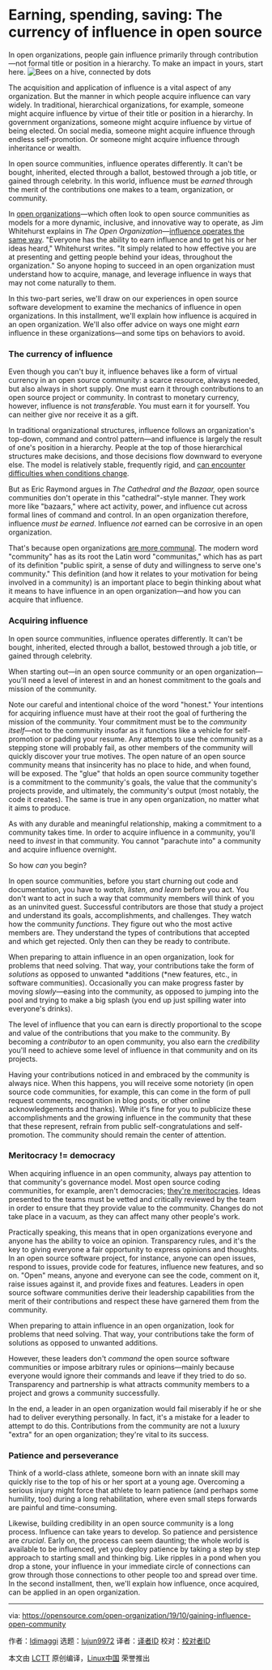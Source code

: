 [#]: collector: (lujun9972)
[#]: translator: ( )
[#]: reviewer: ( )
[#]: publisher: ( )
[#]: url: ( )
[#]: subject: (Earning, spending, saving: The currency of influence in open source)
[#]: via: (https://opensource.com/open-organization/19/10/gaining-influence-open-community)
[#]: author: (ldimaggi https://opensource.com/users/ldimaggi)

Earning, spending, saving: The currency of influence in open source
======
In open organizations, people gain influence primarily through
contribution—not formal title or position in a hierarchy. To make an
impact in yours, start here.
![Bees on a hive, connected by dots][1]

The acquisition and application of influence is a vital aspect of any organization. But the manner in which people acquire influence can vary widely. In traditional, hierarchical organizations, for example, someone might acquire influence by virtue of their title or position in a hierarchy. In government organizations, someone might acquire influence by virtue of being elected. On social media, someone might acquire influence through endless self-promotion. Or someone might acquire influence through inheritance or wealth.

In open source communities, influence operates differently. It can't be bought, inherited, elected through a ballot, bestowed through a job title, or gained through celebrity. In this world, influence must be _earned_ through the merit of the contributions one makes to a team, organization, or community.

In [open organizations][2]—which often look to open source communities as models for a more dynamic, inclusive, and innovative way to operate, as Jim Whitehurst explains in _The Open Organization_—[influence operates the same way][3]. "Everyone has the ability to earn influence and to get his or her ideas heard," Whitehurst writes. "It simply related to how effective you are at presenting and getting people behind your ideas, throughout the organization." So anyone hoping to succeed in an open organization must understand how to acquire, manage, and leverage influence in ways that may not come naturally to them.

In this two-part series, we'll draw on our experiences in open source software development to examine the mechanics of influence in open organizations. In this installment, we'll explain how influence is acquired in an open organization. We'll also offer advice on ways one might _earn_ influence in these organizations—and some tips on behaviors to avoid.

### The currency of influence

Even though you can't buy it, influence behaves like a form of virtual currency in an open source community: a scarce resource, always needed, but also always in short supply. One must earn it through contributions to an open source project or community. In contrast to monetary currency, however, influence is not _transferable_. You must earn it for yourself. You can neither give nor receive it as a gift.

In traditional organizational structures, influence follows an organization's top-down, command and control pattern—and influence is largely the result of one's position in a hierarchy. People at the top of those hierarchical structures make decisions, and those decisions flow downward to everyone else. The model is relatively stable, frequently rigid, and [can encounter difficulties when conditions change][4].

But as Eric Raymond argues in _The Cathedral and the Bazaar,_ open source communities don't operate in this "cathedral"-style manner. They work more like "bazaars," where act activity, power, and influence cut across formal lines of command and control. In an open organization therefore, influence _must be earned_. Influence _not_ earned can be corrosive in an open organization.

That's because open organizations [are more communal][2]. The modern word "community" has as its root the Latin word "communitas," which has as part of its definition "public spirit, a sense of duty and willingness to serve one's community." This definition (and how it relates to your motivation for being involved in a community) is an important place to begin thinking about what it means to have influence in an open organization—and how you can acquire that influence.

### Acquiring influence

In open source communities, influence operates differently. It can't be bought, inherited, elected through a ballot, bestowed through a job title, or gained through celebrity.

When starting out—in an open source community or an open organization—you'll need a level of interest in and an honest commitment to the goals and mission of the community.

Note our careful and intentional choice of the word "honest." Your intentions for acquiring influence must have at their root the goal of furthering the mission of the community. Your commitment must be to the _community itself_—not to the community insofar as it functions like a vehicle for self-promotion or padding your resume. Any attempts to use the community as a stepping stone will probably fail, as other members of the community will quickly discover your true motives. The open nature of an open source community means that insincerity has no place to hide, and when found, will be exposed. The "glue" that holds an open source community together is a commitment to the community's goals, the value that the community's projects provide, and ultimately, the community's output (most notably, the code it creates). The same is true in any open organization, no matter what it aims to produce.

As with any durable and meaningful relationship, making a commitment to a community takes time. In order to acquire influence in a community, you'll need to _invest_ in that community. You cannot "parachute into" a community and acquire influence overnight.

So how _can_ you begin?

In open source communities, before you start churning out code and documentation, you have to _watch, listen, and learn_ before you act. You don't want to act in such a way that community members will think of you as an uninvited guest. Successful contributors are those that study a project and understand its goals, accomplishments, and challenges. They watch how the community _functions_. They figure out who the most active members are. They understand the types of contributions that accepted and which get rejected. Only then can they be ready to contribute.

When preparing to attain influence in an open organization, look for problems that need solving. That way, your contributions take the form of _solutions_ as opposed to unwanted *additions (*new features, etc., in software communities). Occasionally you can make progress faster by moving _slowly_—easing into the community, as opposed to jumping into the pool and trying to make a big splash (you end up just spilling water into everyone's drinks).

The level of influence that you can earn is directly proportional to the scope and value of the contributions that you make to the community. By becoming a _contributor_ to an open community, you also earn the _credibility_ you'll need to achieve some level of influence in that community and on its projects.

Having your contributions noticed in and embraced by the community is always nice. When this happens, you will receive some notoriety (in open source code communities, for example, this can come in the form of pull request comments, recognition in blog posts, or other online acknowledgements and thanks). While it's fine for you to publicize these accomplishments and the growing influence in the community that these that these represent, refrain from public self-congratulations and self-promotion. The community should remain the center of attention.

### Meritocracy != democracy

When acquiring influence in an open community, always pay attention to that community's governance model. Most open source coding communities, for example, aren't democracies; [they're meritocracies][5]. Ideas presented to the teams must be vetted and critically reviewed by the team in order to ensure that they provide value to the community. Changes do not take place in a vacuum, as they can affect many other people's work.

Practically speaking, this means that in open organizations everyone and anyone has the ability to voice an opinion. Transparency rules, and it's the key to giving everyone a fair opportunity to express opinions and thoughts. In an open source software project, for instance, anyone can open issues, respond to issues, provide code for features, influence new features, and so on. "Open" means, anyone and everyone can see the code, comment on it, raise issues against it, and provide fixes and features. Leaders in open source software communities derive their leadership capabilities from the merit of their contributions and respect these have garnered them from the community.

When preparing to attain influence in an open organization, look for problems that need solving. That way, your contributions take the form of solutions as opposed to unwanted additions.

However, these leaders don't _command_ the open source software communities or impose arbitrary rules or opinions—mainly because everyone would ignore their commands and leave if they tried to do so. Transparency and partnership is what attracts community members to a project and grows a community successfully.

In the end, a leader in an open organization would fail miserably if he or she had to deliver everything personally. In fact, it's a mistake for a leader to attempt to do this. Contributions from the community are not a luxury "extra" for an open organization; they're vital to its success.

### Patience and perseverance

Think of a world-class athlete, someone born with an innate skill may quickly rise to the top of his or her sport at a young age. Overcoming a serious injury might force that athlete to learn patience (and perhaps some humility, too) during a long rehabilitation, where even small steps forwards are painful and time-consuming.

Likewise, building credibility in an open source community is a long process. Influence can take years to develop. So patience and persistence are _crucial_. Early on, the process can seem daunting; the whole world is available to be influenced, yet you deploy patience by taking a step by step approach to starting small and thinking big. Like ripples in a pond when you drop a stone, your influence in your immediate circle of connections can grow through those connections to other people too and spread over time. In the second installment, then, we'll explain how influence, once acquired, can be applied in an open organization.

--------------------------------------------------------------------------------

via: https://opensource.com/open-organization/19/10/gaining-influence-open-community

作者：[ldimaggi][a]
选题：[lujun9972][b]
译者：[译者ID](https://github.com/译者ID)
校对：[校对者ID](https://github.com/校对者ID)

本文由 [LCTT](https://github.com/LCTT/TranslateProject) 原创编译，[Linux中国](https://linux.cn/) 荣誉推出

[a]: https://opensource.com/users/ldimaggi
[b]: https://github.com/lujun9972
[1]: https://opensource.com/sites/default/files/styles/image-full-size/public/lead-images/OSDC_bees_network.png?itok=NFNRQpJi (Bees on a hive, connected by dots)
[2]: https://opensource.com/open-organization/resources/open-org-definition
[3]: https://opensource.com/open-organization/16/8/how-make-meritocracy-work
[4]: https://opensource.com/open-organization/16/3/fastest-result-isnt-always-best-result
[5]: https://opensource.com/open-organization/17/2/new-perspective-meritocracy
